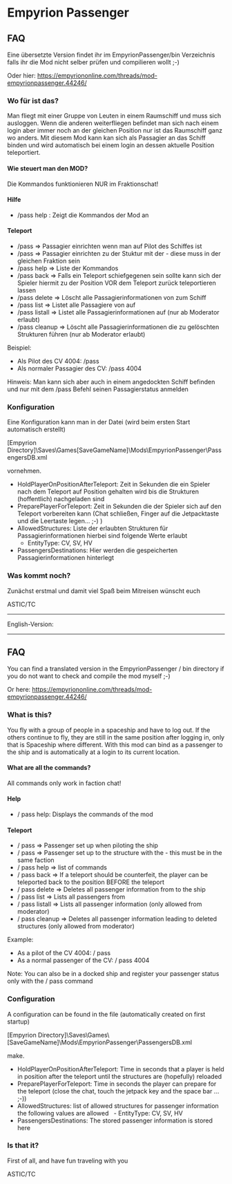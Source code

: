 ﻿# Empyrion Passenger
## FAQ

Eine übersetzte Version findet ihr im EmpyrionPassenger/bin Verzeichnis falls ihr die Mod nicht selber prüfen und compilieren wollt ;-)

Oder hier: https://empyriononline.com/threads/mod-empyrionpassenger.44246/

### Wo für ist das?

Man fliegt mit einer Gruppe von Leuten in einem Raumschiff und muss sich ausloggen. 
Wenn die anderen weiterfliegen befindet man sich nach einem login aber immer noch an der gleichen Position nur ist das
Raumschiff ganz wo anders. Mit diesem Mod kann kan sich als Passagier an das Schiff binden und wird automatisch bei einem
login an dessen aktuelle Position teleportiert.

#### Wie steuert man den MOD?

Die Kommandos funktionieren NUR im Fraktionschat!

#### Hilfe

* /pass help : Zeigt die Kommandos der Mod an

#### Teleport

* /pass => Passagier einrichten wenn man auf Pilot des Schiffes ist
* /pass <Id> => Passagier einrichten zu der Stuktur mit der <Id> - diese muss in der gleichen Fraktion sein
* /pass help => Liste der Kommandos
* /pass back => Falls ein Teleport schiefgegenen sein sollte kann sich der Spieler hiermit zu der Position VOR dem Teleport zurück teleportieren lassen
* /pass delete <Id> => Löscht alle Passagierinformationen von zum Schiff <Id>
* /pass list <Id> => Listet alle Passagiere von <Id> auf
* /pass listall => Listet alle Passagierinformationen auf (nur ab Moderator erlaubt)
* /pass cleanup => Löscht alle Passagierinformationen die zu gelöschten Strukturen führen (nur ab Moderator erlaubt)

Beispiel:
- Als Pilot des CV 4004: /pass
- Als normaler Passagier des CV: /pass 4004

Hinweis: Man kann sich aber auch in einem angedockten Schiff befinden und nur mit dem /pass Befehl seinen Passagierstatus anmelden

### Konfiguration
Eine Konfiguration kann man in der Datei (wird beim ersten Start automatisch erstellt)

[Empyrion Directory]\Saves\Games\[SaveGameName]\Mods\EmpyrionPassenger\PassengersDB.xml

vornehmen.

* HoldPlayerOnPositionAfterTeleport: Zeit in Sekunden die ein Spieler nach dem Teleport auf Position gehalten wird bis die Strukturen (hoffentlich) nachgeladen sind
* PreparePlayerForTeleport: Zeit in Sekunden die der Spieler sich auf den Teleport vorbereiten kann (Chat schließen, Finger auf die Jetpacktaste und die Leertaste legen... ;-) )
* AllowedStructures: Liste der erlaubten Strukturen für Passagierinformationen hierbei sind folgende Werte erlaubt
  - EntityType: CV, SV, HV 
* PassengersDestinations: Hier werden die gespeicherten Passagierinformationen hinterlegt

### Was kommt noch?
Zunächst erstmal und damit viel Spaß beim Mitreisen wünscht euch

ASTIC/TC

***

English-Version:

---

## FAQ

You can find a translated version in the EmpyrionPassenger / bin directory if you do not want to check and compile the mod myself ;-)

Or here: https://empyriononline.com/threads/mod-empyrionpassenger.44246/

### What is this?

You fly with a group of people in a spaceship and have to log out.
If the others continue to fly, they are still in the same position after logging in, only that is
Spaceship where different. With this mod can bind as a passenger to the ship and is automatically at a
login to its current location.

#### What are all the commands?

All commands only work in faction chat!

#### Help

* / pass help: Displays the commands of the mod

#### Teleport

* / pass => Passenger set up when piloting the ship
* / pass <Id> => Passenger set up to the structure with the <Id> - this must be in the same faction
* / pass help => list of commands
* / pass back => If a teleport should be counterfeit, the player can be teleported back to the position BEFORE the teleport
* / pass delete <Id> => Deletes all passenger information from to the ship <Id>
* / pass list <Id> => Lists all passengers from <Id>
* / pass listall => Lists all passenger information (only allowed from moderator)
* / pass cleanup => Deletes all passenger information leading to deleted structures (only allowed from moderator)

Example:
- As a pilot of the CV 4004: / pass
- As a normal passenger of the CV: / pass 4004

Note: You can also be in a docked ship and register your passenger status only with the / pass command

### Configuration
A configuration can be found in the file (automatically created on first startup)

[Empyrion Directory]\Saves\Games\\[SaveGameName]\Mods\EmpyrionPassenger\PassengersDB.xml

make.

* HoldPlayerOnPositionAfterTeleport: Time in seconds that a player is held in position after the teleport until the structures are (hopefully) reloaded
* PreparePlayerForTeleport: Time in seconds the player can prepare for the teleport (close the chat, touch the jetpack key and the space bar ... ;-))
* AllowedStructures: list of allowed structures for passenger information the following values ​​are allowed
  - EntityType: CV, SV, HV
* PassengersDestinations: The stored passenger information is stored here

### Is that it?
First of all, and have fun traveling with you

ASTIC/TC
